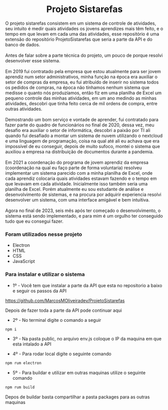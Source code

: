 <h1 align="center">Projeto Sistarefas</h1>

<p>O projeto sistarefas consistem em um sistema de controle de atividades, seu intuito é medir quais atividades os jovens aprendizes mais têm feito, e o tempo em que levam em cada uma das atividades, esse repositório é uma extensão do repositório ProjetoSistarefas que seria a parte da API e do banco de dados.
</br>
</br>
Antes de falar sobre a parte técnica do projeto, um pouco de porque resolvi desenvolver esse sistema.
</br>
</br>
Em 2019 fui contratado pela empresa que estou atualmente para ser jovem aprendiz num setor administrativos, minha função na época era auxiliar o setor de compras da empresa, eu fui atribuído de inserir no sistema todos os pedidos de compras, na época não tínhamos nenhum sistema que medisse o quanto nós produzíamos, então fiz em uma planilha de Excel um pequeno controle das minhas atividades, em um ano medindo as minhas atividades, descobri que tinha feito cerca de mil ordens de compra, entre outras atividades.
</br>
</br>
Demostrando um bom serviço e vontade de aprender, fui contratado para fazer parte do quadro de funcionários no final de 2020, dessa vez, meu desafio era auxiliar o setor de informática, descobri a paixão por TI ali quando fui desafiado a montar um sistema de nuvem utilizando o nextcloud e uma linguagem de programação, coisa na qual até ali eu achava que era impossível de eu conseguir, depois de muito sufoco, montei o sistema que auxiliou a empresa na distribuição de documentos durante a pandemia.
</br>
</br>
Em 2021 a coordenação do programa de jovem aprendiz da empresa (coordenação na qual eu faço parte de forma voluntaria) resolveu implementar um sistema parecido com a minha planilha de Excel, onde cada aprendiz colocaria quais atividades estavam fazendo e o tempo em que levavam em cada atividade. Inicialmente isso também seria uma planilha de Excel. Porém atualmente eu sou estudante de análise e desenvolvimento de sistemas, e na procura por adquirir experiencia resolvi desenvolver um sistema, com uma interface amigável e bem intuitiva.
</br>
</br>
Agora no final de 2023, seis mês após ter começado o desenvolvimento, o sistema está sendo implementado, e para mim é um orgulho ter conseguido tudo que eu consegui fazer.
</p>

### Foram utilizados nesse projeto
- Electron
- HTML
- CSS
- JavaScript

### Para instalar e utilizar o sistema

* 1º - Você tem que instalar a parte da API que esta no repositorio a baixo e seguir os passos da API
<p><a href="https://github.com/MarcosMOliveiradev/ProjetoSistarefas">https://github.com/MarcosMOliveiradev/ProjetoSistarefas</a></p>

<p>Depois de fazer toda a parte da API pode continuar aqui</p>

* 2º - No terminal digite o comando a seguir

```bash
npm i
```

* 3º - Na pasta public, no arquivo env.js coloque o IP da maquina em que esta intalado a API

* 4º - Para rodar local digite o seguinte comando
```bash
npm rum electron
```
* 5º - Para buildar e utilizar em outras maquinas utilize o seguinte comando

```bash
npm rum build
```

<p>Depos de buildar basta compartilhar a pasta packages para as outras maquinas</p>